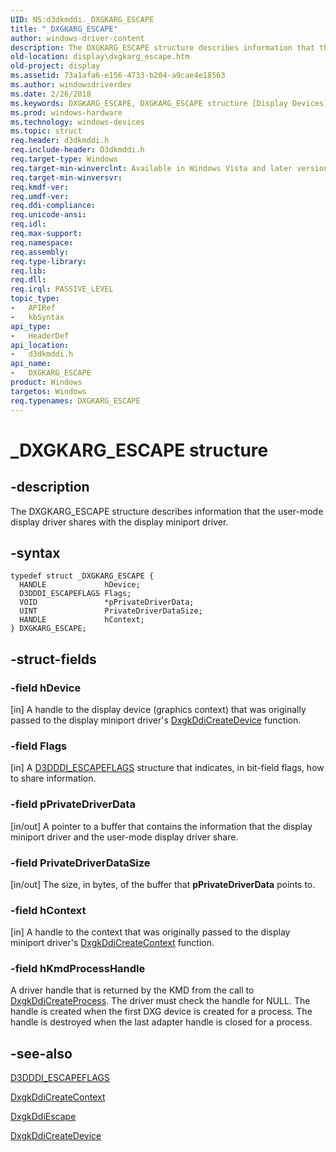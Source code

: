 ```yaml
---
UID: NS:d3dkmddi._DXGKARG_ESCAPE
title: "_DXGKARG_ESCAPE"
author: windows-driver-content
description: The DXGKARG_ESCAPE structure describes information that the user-mode display driver shares with the display miniport driver.
old-location: display\dxgkarg_escape.htm
old-project: display
ms.assetid: 73a1afa6-e156-4733-b204-a9cae4e18563
ms.author: windowsdriverdev
ms.date: 2/26/2018
ms.keywords: DXGKARG_ESCAPE, DXGKARG_ESCAPE structure [Display Devices], DmStructs_1edfa7aa-7ba1-4abc-a453-253de2a191af.xml, _DXGKARG_ESCAPE, d3dkmddi/DXGKARG_ESCAPE, display.dxgkarg_escape
ms.prod: windows-hardware
ms.technology: windows-devices
ms.topic: struct
req.header: d3dkmddi.h
req.include-header: D3dkmddi.h
req.target-type: Windows
req.target-min-winverclnt: Available in Windows Vista and later versions of the Windows operating systems.
req.target-min-winversvr:
req.kmdf-ver:
req.umdf-ver:
req.ddi-compliance:
req.unicode-ansi:
req.idl:
req.max-support:
req.namespace:
req.assembly:
req.type-library:
req.lib:
req.dll:
req.irql: PASSIVE_LEVEL
topic_type:
-	APIRef
-	kbSyntax
api_type:
-	HeaderDef
api_location:
-	d3dkmddi.h
api_name:
-	DXGKARG_ESCAPE
product: Windows
targetos: Windows
req.typenames: DXGKARG_ESCAPE
---
```


# _DXGKARG_ESCAPE structure


## -description


The DXGKARG_ESCAPE structure describes information that the user-mode display driver shares with the display miniport driver.


## -syntax


````
typedef struct _DXGKARG_ESCAPE {
  HANDLE             hDevice;
  D3DDDI_ESCAPEFLAGS Flags;
  VOID               *pPrivateDriverData;
  UINT               PrivateDriverDataSize;
  HANDLE             hContext;
} DXGKARG_ESCAPE;
````


## -struct-fields




### -field hDevice

[in] A handle to the display device (graphics context) that was originally passed to the display miniport driver's <a href="..\d3dkmddi\nc-d3dkmddi-dxgkddi_createdevice.md">DxgkDdiCreateDevice</a> function.


### -field Flags

[in] A <a href="..\d3dukmdt\ns-d3dukmdt-_d3dddi_escapeflags.md">D3DDDI_ESCAPEFLAGS</a> structure that indicates, in bit-field flags, how to share information.


### -field pPrivateDriverData

[in/out] A pointer to a buffer that contains the information that the display miniport driver and the user-mode display driver share.


### -field PrivateDriverDataSize

[in/out] The size, in bytes, of the buffer that <b>pPrivateDriverData</b> points to.


### -field hContext

[in] A handle to the context that was originally passed to the display miniport driver's <a href="..\d3dkmddi\nc-d3dkmddi-dxgkddi_createcontext.md">DxgkDdiCreateContext</a> function.

### -field hKmdProcessHandle

A driver handle that is returned by the KMD from the call to [DxgkDdiCreateProcess](nc-d3dkmddi-dxgkddi_createprocess.md). The driver must check the handle for NULL. The handle is created when the first DXG device is created for a process. The handle is destroyed when the last adapter handle is closed for a process.

## -see-also

<a href="..\d3dukmdt\ns-d3dukmdt-_d3dddi_escapeflags.md">D3DDDI_ESCAPEFLAGS</a>



<a href="..\d3dkmddi\nc-d3dkmddi-dxgkddi_createcontext.md">DxgkDdiCreateContext</a>



<a href="..\d3dkmddi\nc-d3dkmddi-dxgkddi_escape.md">DxgkDdiEscape</a>



<a href="..\d3dkmddi\nc-d3dkmddi-dxgkddi_createdevice.md">DxgkDdiCreateDevice</a>



 

 


